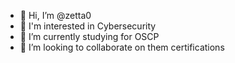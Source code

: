- 👋 Hi, I’m @zetta0
- 👀 I'm interested in Cybersecurity
- 🌱 I’m currently studying for OSCP
- 💞️ I’m looking to collaborate on them certifications

<!---
zetta0/zetta0 is a ✨ special ✨ repository because its `README.md` (this file) appears on your GitHub profile.
You can click the Preview link to take a look at your changes.
--->
